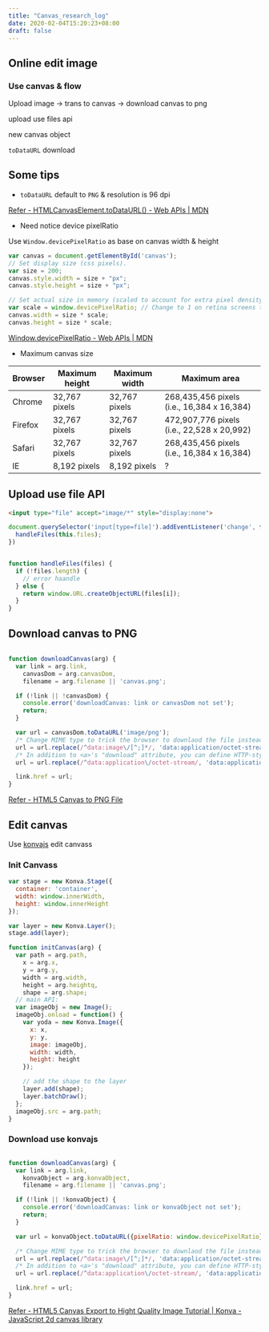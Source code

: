 ```yaml
---
title: "Canvas_research_log"
date: 2020-02-04T15:20:23+08:00
draft: false
---
```


## Online edit image

### Use canvas & flow

Upload image -> trans to canvas -> download canvas to png

upload use files api

new canvas object

`toDataURL` download

## Some tips

* `toDataURL` default to `PNG` & resolution is 96 dpi

[Refer - HTMLCanvasElement.toDataURL() - Web APIs | MDN](https://developer.mozilla.org/en-US/docs/Web/API/HTMLCanvasElement/toDataURL)

* Need notice device pixelRatio

Use `Window.devicePixelRatio` as base on canvas width & height

```javascript
var canvas = document.getElementById('canvas');
// Set display size (css pixels).
var size = 200;
canvas.style.width = size + "px";
canvas.style.height = size + "px";

// Set actual size in memory (scaled to account for extra pixel density).
var scale = window.devicePixelRatio; // Change to 1 on retina screens to see blurry canvas.
canvas.width = size * scale;
canvas.height = size * scale;
```

[Window.devicePixelRatio - Web APIs | MDN](https://developer.mozilla.org/en-US/docs/Web/API/Window/devicePixelRatio)

* Maximum canvas size

| Browser | Maximum height | Maximum  width | Maximum area |
|---|---|---|---|
| Chrome | 32,767 pixels | 32,767 pixels | 268,435,456 pixels (i.e., 16,384 x 16,384) |
| Firefox | 32,767 pixels | 32,767 pixels | 472,907,776 pixels (i.e., 22,528 x 20,992) |
| Safari | 32,767 pixels | 32,767 pixels | 268,435,456 pixels (i.e., 16,384 x 16,384) |
| IE | 8,192 pixels | 8,192 pixels | ? |


## Upload use file API

```HTML
<input type="file" accept="image/*" style="display:none">
```

```javascript
document.querySelector('input[type=file]').addEventListener('change', function () {
  handleFiles(this.files);
})


function handleFiles(files) {
  if (!files.length) {
    // error haandle
  } else {
    return window.URL.createObjectURL(files[i]);
  }
}

```

## Download canvas to PNG

```javascript

function downloadCanvas(arg) {
  var link = arg.link,
    canvasDom = arg.canvasDom,
    filename = arg.filename || 'canvas.png';

  if (!link || !canvasDom) {
    console.error('downloadCanvas: link or canvasDom not set');
    return;
  }

  var url = canvasDom.toDataURL('image/png');
  /* Change MIME type to trick the browser to downlaod the file instead of displaying it */
  url = url.replace(/^data:image\/[^;]*/, 'data:application/octet-stream');
  /* In addition to <a>'s "download" attribute, you can define HTTP-style headers */
  url = url.replace(/^data:application\/octet-stream/, 'data:application/octet-stream;headers=Content-Disposition%3A%20attachment%3B%20filename=' + filename);

  link.href = url;
}

```

[Refer - HTML5 Canvas to PNG File](https://stackoverflow.com/questions/12796513/html5-canvas-to-png-file)

## Edit canvas

Use [konvajs](https://konvajs.org/) edit canvass

### Init Canvass

```javascript
var stage = new Konva.Stage({
  container: 'container',
  width: window.innerWidth,
  height: window.innerHeight
});

var layer = new Konva.Layer();
stage.add(layer);

function initCanvas(arg) {
  var path = arg.path,
    x = arg.x,
    y = arg.y,
    width = arg.width,
    height = arg.heightq,
    shape = arg.shape;
  // main API:
  var imageObj = new Image();
  imageObj.onload = function() {
    var yoda = new Konva.Image({
      x: x,
      y: y,
      image: imageObj,
      width: width,
      height: height
    });

    // add the shape to the layer
    layer.add(shape);
    layer.batchDraw();
  };
  imageObj.src = arg.path;
}
```

### Download use konvajs

```javascript

function downloadCanvas(arg) {
  var link = arg.link,
    konvaObject = arg.konvaObject,
    filename = arg.filename || 'canvas.png';

  if (!link || !konvaObject) {
    console.error('downloadCanvas: link or konvaObject not set');
    return;
  }

  var url = konvaObject.toDataURL({pixelRatio: window.devicePixelRatio});

  /* Change MIME type to trick the browser to downlaod the file instead of displaying it */
  url = url.replace(/^data:image\/[^;]*/, 'data:application/octet-stream');
  /* In addition to <a>'s "download" attribute, you can define HTTP-style headers */
  url = url.replace(/^data:application\/octet-stream/, 'data:application/octet-stream;headers=Content-Disposition%3A%20attachment%3B%20filename=' + filename);

  link.href = url;
}

```

[Refer - HTML5 Canvas Export to Hight Quality Image Tutorial | Konva - JavaScript 2d canvas library](https://konvajs.org/docs/data_and_serialization/High-Quality-Export.html)